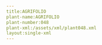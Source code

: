 ```yaml
---
title:AGRIFOLIO
plant-name:AGRIFOLIO
plant-number:048
plant-xml:/assets/xml/plant048.xml
layout:single-xml
---
```

